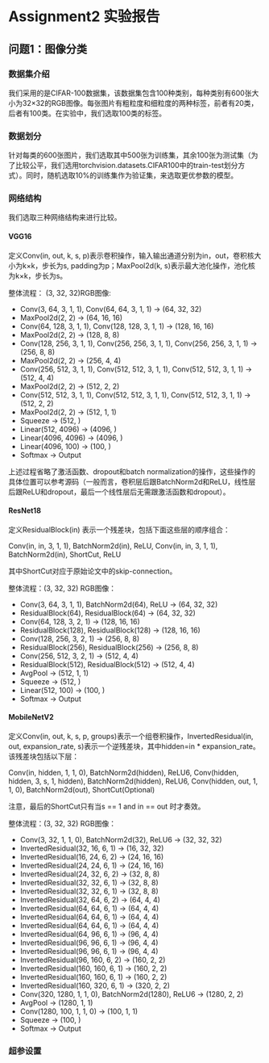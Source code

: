 # Assignment2 实验报告

## 问题1：图像分类
### 数据集介绍
我们采用的是CIFAR-100数据集，该数据集包含100种类别，每种类别有600张大小为32×32的RGB图像。每张图片有粗粒度和细粒度的两种标签，前者有20类，后者有100类。在实验中，我们选取100类的标签。

### 数据划分
针对每类的600张图片，我们选取其中500张为训练集，其余100张为测试集（为了比较公平，我们选用torchvision.datasets.CIFAR100中的train-test划分方式）。同时，随机选取10%的训练集作为验证集，来选取更优参数的模型。

### 网络结构
我们选取三种网络结构来进行比较。

#### VGG16

定义Conv(in, out, k, s, p)表示卷积操作，输入输出通道分别为in，out，卷积核大小为k×k，步长为s, padding为p；MaxPool2d(k, s)表示最大池化操作，池化核为k×k，步长为s。

整体流程：
(3, 32, 32)RGB图像:
-   Conv(3, 64, 3, 1, 1), Conv(64, 64, 3, 1, 1) -> (64, 32, 32)
-   MaxPool2d(2, 2) -> (64, 16, 16)
- Conv(64, 128, 3, 1, 1), Conv(128, 128, 3, 1, 1) -> (128, 16, 16)
- MaxPool2d(2, 2) -> (128, 8, 8)
- Conv(128, 256, 3, 1, 1), Conv(256, 256, 3, 1, 1), Conv(256, 256, 3, 1, 1) -> (256, 8, 8)
- MaxPool2d(2, 2) -> (256, 4, 4)
- Conv(256, 512, 3, 1, 1), Conv(512, 512, 3, 1, 1), Conv(512, 512, 3, 1, 1) -> (512, 4, 4)
- MaxPool2d(2, 2) -> (512, 2, 2)
- Conv(512, 512, 3, 1, 1), Conv(512, 512, 3, 1, 1), Conv(512, 512, 3, 1, 1) -> (512, 2, 2)
- MaxPool2d(2, 2) -> (512, 1, 1)
- Squeeze -> (512, )
- Linear(512, 4096) -> (4096, )
- Linear(4096, 4096) -> (4096, )
- Linear(4096, 100) -> (100, )
- Softmax -> Output

上述过程省略了激活函数、dropout和batch normalization的操作，这些操作的具体位置可以参考源码（一般而言，卷积层后跟BatchNorm2d和ReLU，线性层后跟ReLU和dropout，最后一个线性层后无需跟激活函数和dropout）。

#### ResNet18
定义ResidualBlock(in) 表示一个残差块，包括下面这些层的顺序组合：

Conv(in, in, 3, 1, 1), BatchNorm2d(in), ReLU, Conv(in, in, 3, 1, 1), BatchNorm2d(in), ShortCut, ReLU

其中ShortCut对应于原始论文中的skip-connection。

整体流程：(3, 32, 32) RGB图像：
- Conv(3, 64, 3, 1, 1), BatchNorm2d(64), ReLU -> (64, 32, 32)
- ResidualBlock(64), ResidualBlock(64) -> (64, 32, 32)
- Conv(64, 128, 3, 2, 1) -> (128, 16, 16)
- ResidualBlock(128), ResidualBlock(128) -> (128, 16, 16)
- Conv(128, 256, 3, 2, 1) -> (256, 8, 8)
- ResidualBlock(256), ResidualBlock(256) -> (256, 8, 8)
- Conv(256, 512, 3, 2, 1) -> (512, 4, 4)
- ResidualBlock(512), ResidualBlock(512) -> (512, 4, 4)
- AvgPool -> (512, 1, 1)
- Squeeze -> (512, )
- Linear(512, 100) -> (100, )
- Softmax -> Output

#### MobileNetV2
定义Conv(in, out, k, s, p, groups)表示一个组卷积操作，InvertedResidual(in, out, expansion_rate, s)表示一个逆残差块，其中hidden=in * expansion_rate。该残差块包括以下层：

Conv(in, hidden, 1, 1, 0), BatchNorm2d(hidden), ReLU6, Conv(hidden, hidden, 3, s, 1, hidden), BatchNorm2d(hidden), ReLU6, Conv(hidden, out, 1, 1, 0), BatchNorm2d(out), ShortCut(Optional)

注意，最后的ShortCut只有当s == 1 and in == out 时才奏效。

整体流程：(3, 32, 32) RGB图像：
- Conv(3, 32, 1, 1, 0), BatchNorm2d(32), ReLU6 -> (32, 32, 32)
- InvertedResidual(32, 16, 6, 1) -> (16, 32, 32)
- InvertedResidual(16, 24, 6, 2) -> (24, 16, 16)
- InvertedResidual(24, 24, 6, 1) -> (24, 16, 16)
- InvertedResidual(24, 32, 6, 2) -> (32, 8, 8)
- InvertedResidual(32, 32, 6, 1) -> (32, 8, 8)
- InvertedResidual(32, 32, 6, 1) -> (32, 8, 8)
- InvertedResidual(32, 64, 6, 2) -> (64, 4, 4)
- InvertedResidual(64, 64, 6, 1) -> (64, 4, 4)
- InvertedResidual(64, 64, 6, 1) -> (64, 4, 4)
- InvertedResidual(64, 64, 6, 1) -> (64, 4, 4)
- InvertedResidual(64, 96, 6, 1) -> (96, 4, 4)
- InvertedResidual(96, 96, 6, 1) -> (96, 4, 4)
- InvertedResidual(96, 96, 6, 1) -> (96, 4, 4)
- InvertedResidual(96, 160, 6, 2) -> (160, 2, 2)
- InvertedResidual(160, 160, 6, 1) -> (160, 2, 2)
- InvertedResidual(160, 160, 6, 1) -> (160, 2, 2)
- InvertedResidual(160, 320, 6, 1) -> (320, 2, 2)
- Conv(320, 1280, 1, 1, 0), BatchNorm2d(1280), ReLU6 -> (1280, 2, 2)
- AvgPool -> (1280, 1, 1)
- Conv(1280, 100, 1, 1, 0) -> (100, 1, 1)
- Squeeze -> (100, )
- Softmax -> Output

### 超参设置




